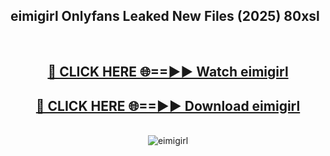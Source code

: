 <h2>eimigirl Onlyfans Leaked New Files (2025) 80xsl</h2>
<br>
<div align="center">
<h2><a href="https://mediafiles.top/eimigirl&ref=git" rel="nofollow">🔴 CLICK HERE 🌐==►► Watch eimigirl</a></h2>
<h2><a href="https://mediafiles.top/eimigirl&ref=git" rel="nofollow">🔴 CLICK HERE 🌐==►► Download eimigirl</a></h2>
<br>
<a href="https://mediafiles.top/eimigirl&ref=git" rel="nofollow" data-target="animated-image.originalLink"><img src="https://i.ibb.co.com/xMMVF88/686577567.gif" alt="eimigirl" style="max-width: 100%; display: inline-block;" data-target="animated-image.originalImage"></a>
</div>
<br>
<br>
